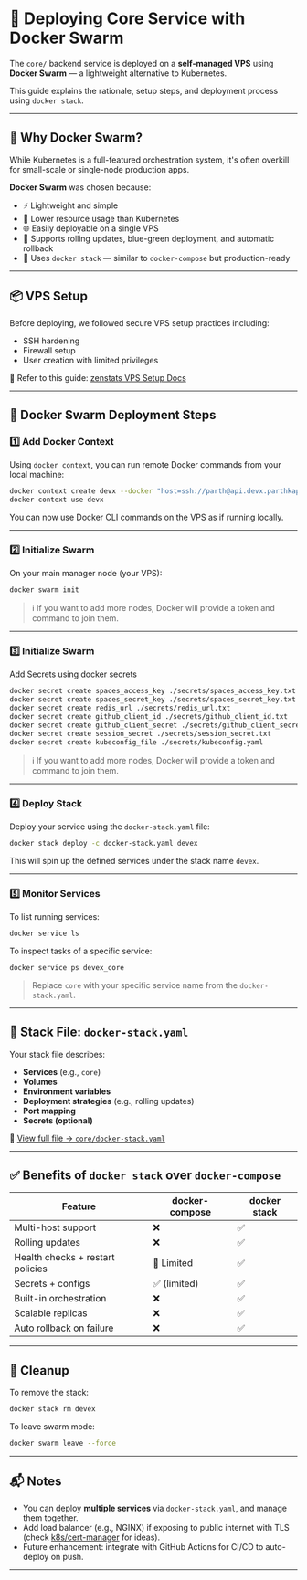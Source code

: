 # 🚀 Deploying Core Service with Docker Swarm

The `core/` backend service is deployed on a **self-managed VPS** using **Docker Swarm** — a lightweight alternative to Kubernetes.

This guide explains the rationale, setup steps, and deployment process using `docker stack`.

---

## 🧠 Why Docker Swarm?

While Kubernetes is a full-featured orchestration system, it's often overkill for small-scale or single-node production apps.

**Docker Swarm** was chosen because:

- ⚡ Lightweight and simple
- 💸 Lower resource usage than Kubernetes
- 🌐 Easily deployable on a single VPS
- 🔁 Supports rolling updates, blue-green deployment, and automatic rollback
- 🧱 Uses `docker stack` — similar to `docker-compose` but production-ready

---

## 📦 VPS Setup

Before deploying, we followed secure VPS setup practices including:

- SSH hardening
- Firewall setup
- User creation with limited privileges

📄 Refer to this guide:
[zenstats VPS Setup Docs](https://github.com/dreamsofcode-io/zenstats/blob/main/docs/vps-setup.md)

---

## 🐳 Docker Swarm Deployment Steps

### 1️⃣ Add Docker Context

Using `docker context`, you can run remote Docker commands from your local machine:

```bash
docker context create devx --docker "host=ssh://parth@api.devx.parthkapoor.me"
docker context use devx
````

You can now use Docker CLI commands on the VPS as if running locally.

---

### 2️⃣ Initialize Swarm

On your main manager node (your VPS):

```bash
docker swarm init
```

> ℹ️ If you want to add more nodes, Docker will provide a token and command to join them.

---

### 3️⃣ Initialize Swarm

Add Secrets using docker secrets

```bash
docker secret create spaces_access_key ./secrets/spaces_access_key.txt
docker secret create spaces_secret_key ./secrets/spaces_secret_key.txt
docker secret create redis_url ./secrets/redis_url.txt
docker secret create github_client_id ./secrets/github_client_id.txt
docker secret create github_client_secret ./secrets/github_client_secret.txt
docker secret create session_secret ./secrets/session_secret.txt
docker secret create kubeconfig_file ./secrets/kubeconfig.yaml
```

> ℹ️ If you want to add more nodes, Docker will provide a token and command to join them.

---

### 4️⃣ Deploy Stack

Deploy your service using the `docker-stack.yaml` file:

```bash
docker stack deploy -c docker-stack.yaml devex
```

This will spin up the defined services under the stack name `devex`.

---

### 5️⃣ Monitor Services

To list running services:

```bash
docker service ls
```

To inspect tasks of a specific service:

```bash
docker service ps devex_core
```

> Replace `core` with your specific service name from the `docker-stack.yaml`.

---

## 📄 Stack File: `docker-stack.yaml`

Your stack file describes:

* **Services** (e.g., `core`)
* **Volumes**
* **Environment variables**
* **Deployment strategies** (e.g., rolling updates)
* **Port mapping**
* **Secrets (optional)**

📄 [View full file → `core/docker-stack.yaml`](https://github.com/ParthKapoor-dev/devex/blob/main/core/docker-stack.yaml)

---

## ✅ Benefits of `docker stack` over `docker-compose`

| Feature                          | docker-compose | docker stack |
| -------------------------------- | -------------- | ------------ |
| Multi-host support               | ❌              | ✅            |
| Rolling updates                  | ❌              | ✅            |
| Health checks + restart policies | 🔄 Limited     | ✅            |
| Secrets + configs                | ✅ (limited)    | ✅            |
| Built-in orchestration           | ❌              | ✅            |
| Scalable replicas                | ❌              | ✅            |
| Auto rollback on failure         | ❌              | ✅            |

---

## 🧹 Cleanup

To remove the stack:

```bash
docker stack rm devex
```

To leave swarm mode:

```bash
docker swarm leave --force
```

---

## 📬 Notes

* You can deploy **multiple services** via `docker-stack.yaml`, and manage them together.
* Add load balancer (e.g., NGINX) if exposing to public internet with TLS (check [k8s/cert-manager](../../k8s) for ideas).
* Future enhancement: integrate with GitHub Actions for CI/CD to auto-deploy on push.

---

